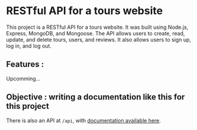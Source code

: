 # RESTful API for a tours website

This project is a RESTful API for a tours website. It was built using Node.js, Express, MongoDB, and Mongoose. The API allows users to create, read, update, and delete tours, users, and reviews. It also allows users to sign up, log in, and log out.

## Features :

Upcomming...

## Objective : writing a documentation like this for this project

There is also an API at `/api`, with [documentation available here](https://documenter.getpostman.com/view/4237486/S1LwxnaE?version=latest).
